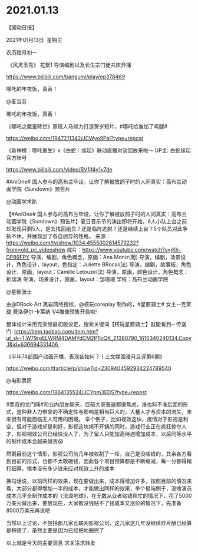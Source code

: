 ﻿#  2021.01.13
【国动日报】

2021年01月13日  星期三


农历腊月初一

 《风灵玉秀》 花絮1 导演编剧以及长生宗门徒共庆开播

https://www.bilibili.com/bangumi/play/ep378469




哪吒的年夜饭，真香！

@麦当劳                            

哪吒的年夜饭，真香！

《哪吒之魔童降世》原班人马倾力打造贺岁短片，#哪吒给谁加了鸡腿#

https://weibo.com/1947211342/JCWyo9PaI?type=repost




《新神榜：哪吒重生》x《白蛇：缘起》联动直播对谈回放来啦～ UP主: 白蛇缘起官方账号

https://www.bilibili.com/video/BV1jf4y1y7de







#AniOne# 国人参与的高布兰毕设，让你了解被放鸽子时的人间真实：高布兰动画学院《Sundown》预告片

@动画学术趴                            

【#AniOne# 国人参与的高布兰毕设，让你了解被放鸽子时的人间真实：高布兰动画学院《Sundown》预告片】夏日音乐节的演出即将开始，6人小队上台之前却发现只剩5人，是去找回组员？还是临阵逃脱？还是继续上台？5个队员对此争执不休，并展现出了各自迥异的性格。
来源：https://weibo.com/tv/show/1034:4555002614579232?from=old_pc_videoshow
成片：https://www.youtube.com/watch?v=jKh-DP89FPY
导演，编剧，角色概念，原画：Ana Moniz(葡)
导演，编剧，场景设计，角色设计，layout，色指定：Juliette BRocal(法)
导演，编剧，故事板，角色设计，原画，layout：Camille Letouze(法)
导演，原画，颜色设计，角色概念：折瑞涛
导演，场景设计，原画，layout：邹珊珊
学校：高布兰动画学院

@星骸骑士                            

由@DRock-Art 黑岩网络授权，@核玩coreplay 制作的，#星骸骑士# 女主--克莱缇·费洛伊尔·卡莱纳·1/4雕像预售开启啦!


整体设计采用克莱缇最初版设定，搜索关键词【核玩星骸骑士】就能看到~
传送门: https://item.taobao.com/item.htm?ut_sk=1.W79rgELWRM4DAMYdCM2PTpQK_21380790_1610340240134.Copy.1&id=636694331406 


《半年74部国产动画开播，表现各如何？丨三文娱国漫月旦评第6期》


https://weibo.com/ttarticle/p/show?id=2309404592934224789540

@电影票房

https://weibo.com/1864135524/JCYpm3EDS?type=repost


#票叔的龙门阵#和业内朋友聊天，目前大家普遍都很焦虑，谁也料不准后面的形式，这种非人力带来的不确定性与影响是相当巨大的，大量人才与资本的流失，未来很有可能面临无人可用的困境。
举个例子，比如视效这块，疫情对于影视是利空，但对于游戏却是利好，影视这块揭不开锅的同时，游戏行业正在疯狂掠夺人才，影视视效公司已经快没人了，为了留人只能加高待遇增加成本，以后同等水平的制作成本会越来越贵😱

然鹅目前这个情形，影视公司前几年被收刮了一轮，自己是没啥钱的，其余各方看到目前的形式，也都不太敢砸钱，因此各个项目预算都是不断缩减，每一分都得精打细算，根本没有多少钱来应对视效上升的成本


换句话说，以前同样的效果，现在要做出来，成本得增加许多，按照目前的情况来看，大部分都得增加一半的成本，才能做出同样的效果，举个极端例子，没啥演员成本几乎全制作成本的《流浪地球》，在无数从业者贴钱帮忙的情况下，花了5000万美元做出来，要放现在，大家都没钱贴不了钱成本又涨价的情况下，先准备8000万美元再说吧


当然以上讨论，不包括那几家互联网影视公司，这几家这几年没继续炒片酬已经算是积德了，虽然主要是因为已经把地圈完了

以上就是今天的主要消息
求关注求转发













